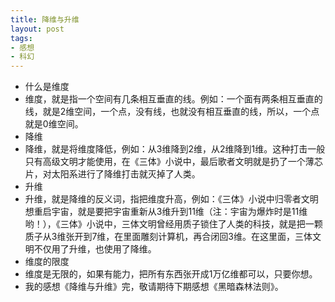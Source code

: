 ```yaml
---
title: 降维与升维
layout: post
tags:
- 感想
- 科幻
---
```


* 什么是维度
* 维度，就是指一个空间有几条相互垂直的线。例如：一个面有两条相互垂直的线，就是2维空间，一个点，没有线，也就没有相互垂直的线，所以，一个点就是0维空间。
* 降维
* 降维，就是将维度降低，例如：从3维降到2维，从2维降到1维。这种打击一般只有高级文明才能使用，在《三体》小说中，最后歌者文明就是扔了一个薄芯片，对太阳系进行了降维打击就灭掉了人类。
* 升维
* 升维，就是降维的反义词，指把维度升高，例如：《三体》小说中归零者文明想重启宇宙，就是要把宇宙重新从3维升到11维（注：宇宙为爆炸时是11维哟！），《三体》小说中，三体文明曾经用质子锁住了人类的科技，就是把一颗质子从3维张开到7维，在里面雕刻计算机，再合闭回3维。在这里面，三体文明不仅用了升维，也使用了降维。
* 维度的限度
* 维度是无限的，如果有能力，把所有东西张开成1万亿维都可以，只要你想。
* 我的感想《降维与升维》完，敬请期待下期感想《黑暗森林法则》。
